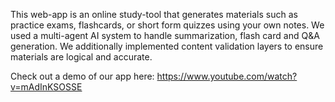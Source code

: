 This web-app is an online study-tool that generates materials such as practice exams, flashcards, or short form quizzes using your own notes. We used a multi-agent AI system to handle summarization, flash card and Q&A generation. We additionally implemented content validation layers to ensure materials are logical and accurate.

Check out a demo of our app here: https://www.youtube.com/watch?v=mAdInKSOSSE
